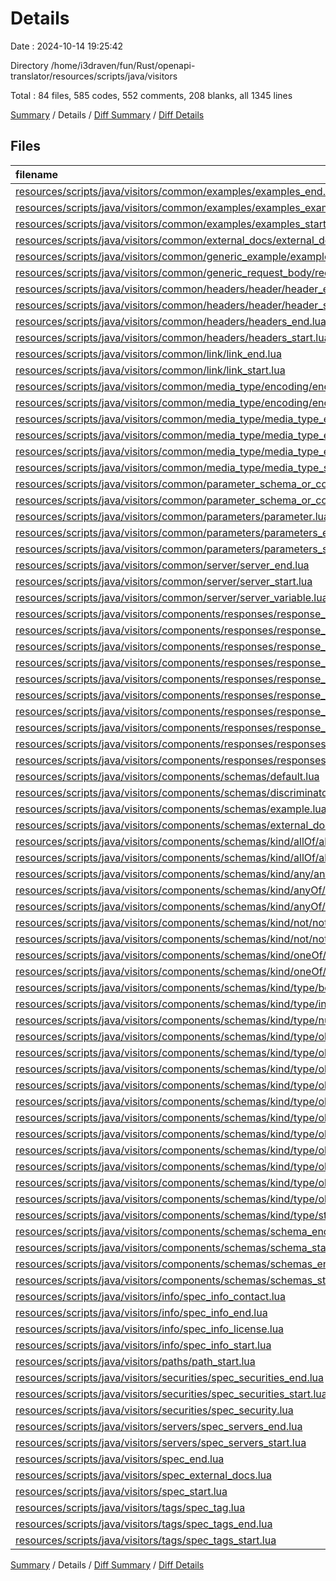 # Details

Date : 2024-10-14 19:25:42

Directory /home/i3draven/fun/Rust/openapi-translator/resources/scripts/java/visitors

Total : 84 files,  585 codes, 552 comments, 208 blanks, all 1345 lines

[Summary](results.md) / Details / [Diff Summary](diff.md) / [Diff Details](diff-details.md)

## Files
| filename | language | code | comment | blank | total |
| :--- | :--- | ---: | ---: | ---: | ---: |
| [resources/scripts/java/visitors/common/examples/examples_end.lua](/resources/scripts/java/visitors/common/examples/examples_end.lua) | Lua | 4 | 6 | 2 | 12 |
| [resources/scripts/java/visitors/common/examples/examples_example.lua](/resources/scripts/java/visitors/common/examples/examples_example.lua) | Lua | 4 | 6 | 2 | 12 |
| [resources/scripts/java/visitors/common/examples/examples_start.lua](/resources/scripts/java/visitors/common/examples/examples_start.lua) | Lua | 4 | 6 | 2 | 12 |
| [resources/scripts/java/visitors/common/external_docs/external_docs.lua](/resources/scripts/java/visitors/common/external_docs/external_docs.lua) | Lua | 4 | 6 | 2 | 12 |
| [resources/scripts/java/visitors/common/generic_example/example.lua](/resources/scripts/java/visitors/common/generic_example/example.lua) | Lua | 4 | 6 | 2 | 12 |
| [resources/scripts/java/visitors/common/generic_request_body/request_body.lua](/resources/scripts/java/visitors/common/generic_request_body/request_body.lua) | Lua | 4 | 6 | 2 | 12 |
| [resources/scripts/java/visitors/common/headers/header/header_end.lua](/resources/scripts/java/visitors/common/headers/header/header_end.lua) | Lua | 4 | 6 | 2 | 12 |
| [resources/scripts/java/visitors/common/headers/header/header_start.lua](/resources/scripts/java/visitors/common/headers/header/header_start.lua) | Lua | 4 | 6 | 2 | 12 |
| [resources/scripts/java/visitors/common/headers/headers_end.lua](/resources/scripts/java/visitors/common/headers/headers_end.lua) | Lua | 4 | 6 | 2 | 12 |
| [resources/scripts/java/visitors/common/headers/headers_start.lua](/resources/scripts/java/visitors/common/headers/headers_start.lua) | Lua | 4 | 6 | 2 | 12 |
| [resources/scripts/java/visitors/common/link/link_end.lua](/resources/scripts/java/visitors/common/link/link_end.lua) | Lua | 4 | 6 | 2 | 12 |
| [resources/scripts/java/visitors/common/link/link_start.lua](/resources/scripts/java/visitors/common/link/link_start.lua) | Lua | 4 | 6 | 2 | 12 |
| [resources/scripts/java/visitors/common/media_type/encoding/encoding_end.lua](/resources/scripts/java/visitors/common/media_type/encoding/encoding_end.lua) | Lua | 4 | 6 | 2 | 12 |
| [resources/scripts/java/visitors/common/media_type/encoding/encoding_start.lua](/resources/scripts/java/visitors/common/media_type/encoding/encoding_start.lua) | Lua | 4 | 6 | 2 | 12 |
| [resources/scripts/java/visitors/common/media_type/media_type_encodings_end.lua](/resources/scripts/java/visitors/common/media_type/media_type_encodings_end.lua) | Lua | 4 | 6 | 2 | 12 |
| [resources/scripts/java/visitors/common/media_type/media_type_encodings_start.lua](/resources/scripts/java/visitors/common/media_type/media_type_encodings_start.lua) | Lua | 4 | 6 | 2 | 12 |
| [resources/scripts/java/visitors/common/media_type/media_type_end.lua](/resources/scripts/java/visitors/common/media_type/media_type_end.lua) | Lua | 4 | 6 | 2 | 12 |
| [resources/scripts/java/visitors/common/media_type/media_type_start.lua](/resources/scripts/java/visitors/common/media_type/media_type_start.lua) | Lua | 4 | 6 | 2 | 12 |
| [resources/scripts/java/visitors/common/parameter_schema_or_content/parameter_schema_or_content_end.lua](/resources/scripts/java/visitors/common/parameter_schema_or_content/parameter_schema_or_content_end.lua) | Lua | 4 | 6 | 2 | 12 |
| [resources/scripts/java/visitors/common/parameter_schema_or_content/parameter_schema_or_content_start.lua](/resources/scripts/java/visitors/common/parameter_schema_or_content/parameter_schema_or_content_start.lua) | Lua | 4 | 6 | 2 | 12 |
| [resources/scripts/java/visitors/common/parameters/parameter.lua](/resources/scripts/java/visitors/common/parameters/parameter.lua) | Lua | 4 | 6 | 2 | 12 |
| [resources/scripts/java/visitors/common/parameters/parameters_end.lua](/resources/scripts/java/visitors/common/parameters/parameters_end.lua) | Lua | 4 | 6 | 2 | 12 |
| [resources/scripts/java/visitors/common/parameters/parameters_start.lua](/resources/scripts/java/visitors/common/parameters/parameters_start.lua) | Lua | 4 | 6 | 2 | 12 |
| [resources/scripts/java/visitors/common/server/server_end.lua](/resources/scripts/java/visitors/common/server/server_end.lua) | Lua | 4 | 5 | 2 | 11 |
| [resources/scripts/java/visitors/common/server/server_start.lua](/resources/scripts/java/visitors/common/server/server_start.lua) | Lua | 4 | 5 | 2 | 11 |
| [resources/scripts/java/visitors/common/server/server_variable.lua](/resources/scripts/java/visitors/common/server/server_variable.lua) | Lua | 4 | 7 | 2 | 13 |
| [resources/scripts/java/visitors/components/responses/response_content_end.lua](/resources/scripts/java/visitors/components/responses/response_content_end.lua) | Lua | 4 | 6 | 2 | 12 |
| [resources/scripts/java/visitors/components/responses/response_content_start.lua](/resources/scripts/java/visitors/components/responses/response_content_start.lua) | Lua | 4 | 6 | 2 | 12 |
| [resources/scripts/java/visitors/components/responses/response_end.lua](/resources/scripts/java/visitors/components/responses/response_end.lua) | Lua | 4 | 6 | 2 | 12 |
| [resources/scripts/java/visitors/components/responses/response_headers_end.lua](/resources/scripts/java/visitors/components/responses/response_headers_end.lua) | Lua | 4 | 6 | 2 | 12 |
| [resources/scripts/java/visitors/components/responses/response_headers_start.lua](/resources/scripts/java/visitors/components/responses/response_headers_start.lua) | Lua | 4 | 6 | 2 | 12 |
| [resources/scripts/java/visitors/components/responses/response_links_end.lua](/resources/scripts/java/visitors/components/responses/response_links_end.lua) | Lua | 4 | 6 | 2 | 12 |
| [resources/scripts/java/visitors/components/responses/response_links_start.lua](/resources/scripts/java/visitors/components/responses/response_links_start.lua) | Lua | 4 | 6 | 2 | 12 |
| [resources/scripts/java/visitors/components/responses/response_start.lua](/resources/scripts/java/visitors/components/responses/response_start.lua) | Lua | 4 | 6 | 2 | 12 |
| [resources/scripts/java/visitors/components/responses/responses_end.lua](/resources/scripts/java/visitors/components/responses/responses_end.lua) | Lua | 4 | 4 | 2 | 10 |
| [resources/scripts/java/visitors/components/responses/responses_start.lua](/resources/scripts/java/visitors/components/responses/responses_start.lua) | Lua | 4 | 4 | 2 | 10 |
| [resources/scripts/java/visitors/components/schemas/default.lua](/resources/scripts/java/visitors/components/schemas/default.lua) | Lua | 4 | 6 | 2 | 12 |
| [resources/scripts/java/visitors/components/schemas/discriminator.lua](/resources/scripts/java/visitors/components/schemas/discriminator.lua) | Lua | 4 | 6 | 2 | 12 |
| [resources/scripts/java/visitors/components/schemas/example.lua](/resources/scripts/java/visitors/components/schemas/example.lua) | Lua | 4 | 6 | 2 | 12 |
| [resources/scripts/java/visitors/components/schemas/external_docs.lua](/resources/scripts/java/visitors/components/schemas/external_docs.lua) | Lua | 4 | 6 | 2 | 12 |
| [resources/scripts/java/visitors/components/schemas/kind/allOf/all_of_end.lua](/resources/scripts/java/visitors/components/schemas/kind/allOf/all_of_end.lua) | Lua | 18 | 8 | 4 | 30 |
| [resources/scripts/java/visitors/components/schemas/kind/allOf/all_of_start.lua](/resources/scripts/java/visitors/components/schemas/kind/allOf/all_of_start.lua) | Lua | 11 | 9 | 3 | 23 |
| [resources/scripts/java/visitors/components/schemas/kind/any/any_schema.lua](/resources/scripts/java/visitors/components/schemas/kind/any/any_schema.lua) | Lua | 7 | 9 | 3 | 19 |
| [resources/scripts/java/visitors/components/schemas/kind/anyOf/any_of_end.lua](/resources/scripts/java/visitors/components/schemas/kind/anyOf/any_of_end.lua) | Lua | 7 | 7 | 3 | 17 |
| [resources/scripts/java/visitors/components/schemas/kind/anyOf/any_of_start.lua](/resources/scripts/java/visitors/components/schemas/kind/anyOf/any_of_start.lua) | Lua | 7 | 6 | 3 | 16 |
| [resources/scripts/java/visitors/components/schemas/kind/not/not_property_end.lua](/resources/scripts/java/visitors/components/schemas/kind/not/not_property_end.lua) | Lua | 7 | 7 | 3 | 17 |
| [resources/scripts/java/visitors/components/schemas/kind/not/not_property_start.lua](/resources/scripts/java/visitors/components/schemas/kind/not/not_property_start.lua) | Lua | 7 | 6 | 3 | 16 |
| [resources/scripts/java/visitors/components/schemas/kind/oneOf/one_of_end.lua](/resources/scripts/java/visitors/components/schemas/kind/oneOf/one_of_end.lua) | Lua | 7 | 7 | 3 | 17 |
| [resources/scripts/java/visitors/components/schemas/kind/oneOf/one_of_start.lua](/resources/scripts/java/visitors/components/schemas/kind/oneOf/one_of_start.lua) | Lua | 7 | 6 | 3 | 16 |
| [resources/scripts/java/visitors/components/schemas/kind/type/boolean/boolean_property.lua](/resources/scripts/java/visitors/components/schemas/kind/type/boolean/boolean_property.lua) | Lua | 28 | 11 | 5 | 44 |
| [resources/scripts/java/visitors/components/schemas/kind/type/integer/integer_property.lua](/resources/scripts/java/visitors/components/schemas/kind/type/integer/integer_property.lua) | Lua | 28 | 11 | 5 | 44 |
| [resources/scripts/java/visitors/components/schemas/kind/type/number/number_property.lua](/resources/scripts/java/visitors/components/schemas/kind/type/number/number_property.lua) | Lua | 25 | 11 | 5 | 41 |
| [resources/scripts/java/visitors/components/schemas/kind/type/object/array_property_end.lua](/resources/scripts/java/visitors/components/schemas/kind/type/object/array_property_end.lua) | Lua | 52 | 19 | 9 | 80 |
| [resources/scripts/java/visitors/components/schemas/kind/type/object/array_property_start.lua](/resources/scripts/java/visitors/components/schemas/kind/type/object/array_property_start.lua) | Lua | 12 | 10 | 3 | 25 |
| [resources/scripts/java/visitors/components/schemas/kind/type/object/object_additional_properties_any.lua](/resources/scripts/java/visitors/components/schemas/kind/type/object/object_additional_properties_any.lua) | Lua | 15 | 11 | 4 | 30 |
| [resources/scripts/java/visitors/components/schemas/kind/type/object/object_additional_properties_end.lua](/resources/scripts/java/visitors/components/schemas/kind/type/object/object_additional_properties_end.lua) | Lua | 4 | 9 | 2 | 15 |
| [resources/scripts/java/visitors/components/schemas/kind/type/object/object_additional_properties_start.lua](/resources/scripts/java/visitors/components/schemas/kind/type/object/object_additional_properties_start.lua) | Lua | 4 | 9 | 2 | 15 |
| [resources/scripts/java/visitors/components/schemas/kind/type/object/object_end.lua](/resources/scripts/java/visitors/components/schemas/kind/type/object/object_end.lua) | Lua | 48 | 15 | 9 | 72 |
| [resources/scripts/java/visitors/components/schemas/kind/type/object/object_properties_end.lua](/resources/scripts/java/visitors/components/schemas/kind/type/object/object_properties_end.lua) | Lua | 4 | 6 | 2 | 12 |
| [resources/scripts/java/visitors/components/schemas/kind/type/object/object_properties_start.lua](/resources/scripts/java/visitors/components/schemas/kind/type/object/object_properties_start.lua) | Lua | 4 | 6 | 2 | 12 |
| [resources/scripts/java/visitors/components/schemas/kind/type/object/object_property_end.lua](/resources/scripts/java/visitors/components/schemas/kind/type/object/object_property_end.lua) | Lua | 4 | 6 | 2 | 12 |
| [resources/scripts/java/visitors/components/schemas/kind/type/object/object_property_start.lua](/resources/scripts/java/visitors/components/schemas/kind/type/object/object_property_start.lua) | Lua | 4 | 6 | 2 | 12 |
| [resources/scripts/java/visitors/components/schemas/kind/type/object/object_start.lua](/resources/scripts/java/visitors/components/schemas/kind/type/object/object_start.lua) | Lua | 10 | 10 | 3 | 23 |
| [resources/scripts/java/visitors/components/schemas/kind/type/string/string_property.lua](/resources/scripts/java/visitors/components/schemas/kind/type/string/string_property.lua) | Lua | 25 | 11 | 5 | 41 |
| [resources/scripts/java/visitors/components/schemas/schema_end.lua](/resources/scripts/java/visitors/components/schemas/schema_end.lua) | Lua | 4 | 6 | 2 | 12 |
| [resources/scripts/java/visitors/components/schemas/schema_start.lua](/resources/scripts/java/visitors/components/schemas/schema_start.lua) | Lua | 4 | 6 | 2 | 12 |
| [resources/scripts/java/visitors/components/schemas/schemas_end.lua](/resources/scripts/java/visitors/components/schemas/schemas_end.lua) | Lua | 4 | 4 | 2 | 10 |
| [resources/scripts/java/visitors/components/schemas/schemas_start.lua](/resources/scripts/java/visitors/components/schemas/schemas_start.lua) | Lua | 4 | 4 | 2 | 10 |
| [resources/scripts/java/visitors/info/spec_info_contact.lua](/resources/scripts/java/visitors/info/spec_info_contact.lua) | Lua | 4 | 5 | 2 | 11 |
| [resources/scripts/java/visitors/info/spec_info_end.lua](/resources/scripts/java/visitors/info/spec_info_end.lua) | Lua | 4 | 5 | 2 | 11 |
| [resources/scripts/java/visitors/info/spec_info_license.lua](/resources/scripts/java/visitors/info/spec_info_license.lua) | Lua | 4 | 5 | 2 | 11 |
| [resources/scripts/java/visitors/info/spec_info_start.lua](/resources/scripts/java/visitors/info/spec_info_start.lua) | Lua | 4 | 5 | 2 | 11 |
| [resources/scripts/java/visitors/paths/path_start.lua](/resources/scripts/java/visitors/paths/path_start.lua) | Lua | 4 | 6 | 2 | 12 |
| [resources/scripts/java/visitors/securities/spec_securities_end.lua](/resources/scripts/java/visitors/securities/spec_securities_end.lua) | Lua | 4 | 5 | 2 | 11 |
| [resources/scripts/java/visitors/securities/spec_securities_start.lua](/resources/scripts/java/visitors/securities/spec_securities_start.lua) | Lua | 4 | 5 | 2 | 11 |
| [resources/scripts/java/visitors/securities/spec_security.lua](/resources/scripts/java/visitors/securities/spec_security.lua) | Lua | 4 | 5 | 2 | 11 |
| [resources/scripts/java/visitors/servers/spec_servers_end.lua](/resources/scripts/java/visitors/servers/spec_servers_end.lua) | Lua | 4 | 5 | 2 | 11 |
| [resources/scripts/java/visitors/servers/spec_servers_start.lua](/resources/scripts/java/visitors/servers/spec_servers_start.lua) | Lua | 4 | 5 | 2 | 11 |
| [resources/scripts/java/visitors/spec_end.lua](/resources/scripts/java/visitors/spec_end.lua) | Lua | 4 | 5 | 2 | 11 |
| [resources/scripts/java/visitors/spec_external_docs.lua](/resources/scripts/java/visitors/spec_external_docs.lua) | Lua | 4 | 5 | 2 | 11 |
| [resources/scripts/java/visitors/spec_start.lua](/resources/scripts/java/visitors/spec_start.lua) | Lua | 4 | 5 | 2 | 11 |
| [resources/scripts/java/visitors/tags/spec_tag.lua](/resources/scripts/java/visitors/tags/spec_tag.lua) | Lua | 4 | 5 | 2 | 11 |
| [resources/scripts/java/visitors/tags/spec_tags_end.lua](/resources/scripts/java/visitors/tags/spec_tags_end.lua) | Lua | 4 | 5 | 2 | 11 |
| [resources/scripts/java/visitors/tags/spec_tags_start.lua](/resources/scripts/java/visitors/tags/spec_tags_start.lua) | Lua | 4 | 5 | 2 | 11 |

[Summary](results.md) / Details / [Diff Summary](diff.md) / [Diff Details](diff-details.md)
